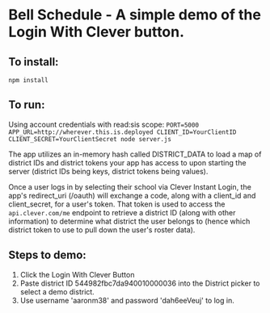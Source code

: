 # Bell Schedule - A simple demo of the Login With Clever button. 

## To install:
`npm install`

## To run:

Using account credentials with read:sis scope:
`PORT=5000 APP_URL=http://wherever.this.is.deployed CLIENT_ID=YourClientID CLIENT_SECRET=YourClientSecret node server.js`

The app utilizes an in-memory hash called DISTRICT_DATA to load a map of district IDs and district tokens your app has access to upon starting the server (district IDs being keys, district tokens being values).  

Once a user logs in by selecting their school via Clever Instant Login, the app's redirect_uri (/oauth) will exchange a code, along with a client_id and client_secret, for a user's token.  That token is used to access the `api.clever.com/me` endpoint to retrieve a district ID (along with other information) to determine what district the user belongs to (hence which district token to use to pull down the user's roster data).

## Steps to demo:

1. Click the Login With Clever Button
2. Paste district ID 544982fbc7da940010000036 into the District picker to select a demo district.
3. Use username 'aaronm38' and password 'dah6eeVeuj' to log in.

